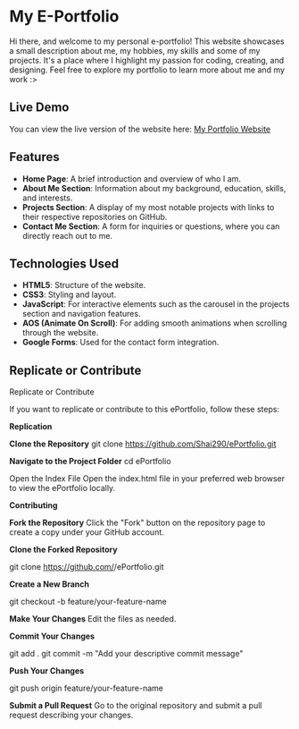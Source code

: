 # My E-Portfolio

Hi there, and welcome to my personal e-portfolio! This website showcases a small description about me, my hobbies, my skills and some of my projects. It's a place where I highlight my passion for coding, creating, and designing. Feel free to explore my portfolio to learn more about me and my work :>

## Live Demo

You can view the live version of the website here: [My Portfolio Website](https://shai290.github.io/ePortfolio/)

## Features

- **Home Page**: A brief introduction and overview of who I am.
- **About Me Section**: Information about my background, education, skills, and interests.
- **Projects Section**: A display of my most notable projects with links to their respective repositories on GitHub.
- **Contact Me Section**: A form for inquiries or questions, where you can directly reach out to me.

## Technologies Used

- **HTML5**: Structure of the website.
- **CSS3**: Styling and layout.
- **JavaScript**: For interactive elements such as the carousel in the projects section and navigation features.
- **AOS (Animate On Scroll)**: For adding smooth animations when scrolling through the website.
- **Google Forms**: Used for the contact form integration.

## Replicate or Contribute
Replicate or Contribute

If you want to replicate or contribute to this ePortfolio, follow these steps:

**Replication**

**Clone the Repository**
git clone https://github.com/Shai290/ePortfolio.git

**Navigate to the Project Folder**
cd ePortfolio

Open the Index File
Open the index.html file in your preferred web browser to view the ePortfolio locally.

**Contributing**

**Fork the Repository**
Click the "Fork" button on the repository page to create a copy under your GitHub account.

**Clone the Forked Repository**

git clone https://github.com/<your-username>/ePortfolio.git

**Create a New Branch**

git checkout -b feature/your-feature-name

**Make Your Changes**
Edit the files as needed.

**Commit Your Changes**

git add .
git commit -m "Add your descriptive commit message"

**Push Your Changes**

git push origin feature/your-feature-name

**Submit a Pull Request**
Go to the original repository and submit a pull request describing your changes.